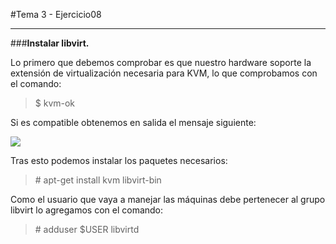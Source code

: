 #Tema 3 - Ejercicio08
- - -
###**Instalar libvirt.**

Lo primero que debemos comprobar es que nuestro hardware soporte la extensión de virtualización necesaria para KVM, lo que comprobamos con el comando:

> $ kvm-ok 

Si es compatible obtenemos en salida el mensaje siguiente:

![](../images/t3ej8-1)

Tras esto podemos instalar los paquetes necesarios:

> \# apt-get install kvm libvirt-bin

Como el usuario que vaya a manejar las máquinas debe pertenecer al grupo libvirt lo agregamos con el comando:

> \# adduser $USER libvirtd
